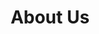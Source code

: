 ---
title: "About Us"
description: "Full-service digital project management from a team with over two decades of experience with design, development, hosting, and marketing."

hero:
    title: "About Us"
    subtitle: "Agency Experience; Freelance Flexibility"
    image: "about-hero-image"
    subhero: "Unlike other design and development shops, Petrin Development Services focuses on the full-service experience provided to our customers. There's so many choices that go into determining a company's brand, especially when paired with crafting and refining a digital presence in the ever-changing world of web technologies."
    subherotwo: "PDS is the culmination of over a decade of marketing agency strategies, paired with over two decades of experience creating and delivering quality web products to satisfied customers. Let us guide you through the process, as a member of your team."
    button:
        text: "Start a Project"
        link: "#start-a-project"

callout:
    title: "Rob Petrin"
    subtitle: "I'm Rob, the founder of Petrin Development Services. I've been building websites since I was a pre-teen, and am certifiably obsessed with the web."
    subtitletwo: "Before focusing on web development, I was a Social Studies and Special Education teacher in Central Massachusetts. When I'm not working, I'm learning new technologies and growing my own business. When I'm not doing that, I'm spending time with my wife, dog, and turtle."
    image: rob-headshot

form: 
    title: "Your Next Project Awaits"
    image: start-image-about
---